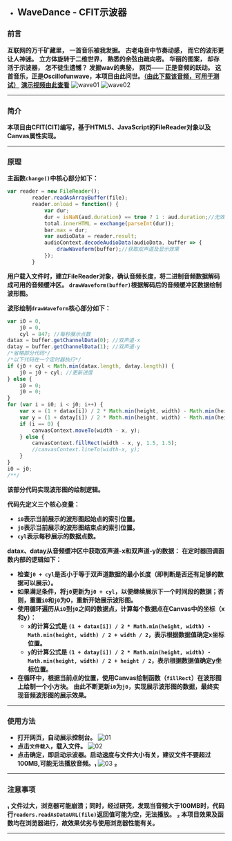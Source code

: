 - ## **WaveDance - CFIT示波器**
### **前言**
**互联网的万千矿藏里，**
**一首音乐被我发掘。**
**古老电音中节奏动感，**
**而它的波形更让人神迷。**
**立方体旋转于二维世界，**
**熟悉的余弦由疏向密。**
**华丽的图案，**
**却存活于示波器，**
**怎不徒生遗憾？**
**发掘wav的奥秘，**
**网页——**
**正是音频的跃动。**
**这首音乐，正是Oscillofunwave，本项目由此问世。[（由此下载该音频，可用于测试）](https://raw.gitmirror.com/CFITCorporation/cfitpic/main/oscillofun-wave.wav "由此下载该音频")**
**[演示视频由此查看](https://www.bilibili.com/video/BV1yz4y1v73L "演示视频由此查看")**
![wave01](https://img.suze666.top/i/2023/08/14/64d9b1610242b.png)
![wave02](https://img.suze666.top/i/2023/08/14/64d9b16239650.png)
****
### **简介**
**本项目由CFIT(CIT)编写，基于HTML5、JavaScript的FileReader对象以及Canvas属性实现。**
****
### **原理**
**主函数`change()`中核心部分如下：**
```javascript
var reader = new FileReader();
        reader.readAsArrayBuffer(file);
        reader.onload = function() {
            var dur;
            dur = isNaN(aud.duration) == true ? 1 : aud.duration;//无效音频文件默认长度1
            total.innerHTML = exchange(parseInt(dur));
            bar.max = dur;
            var audioData = reader.result;
            audioContext.decodeAudioData(audioData, buffer => {
                drawWaveform(buffer);//获取双声道及显示效果
            });
        }
```
**用户载入文件时，建立FileReader对象，确认音频长度，将二进制音频数据解码成可用的音频缓冲区。
`drawWaveform(buffer)`根据解码后的音频缓冲区数据绘制波形图。**

**波形绘制`drawWaveform`核心部分如下：**
```javascript
var i0 = 0,
    j0 = 0,
    cyl = 847; //每秒展示点数
datax = buffer.getChannelData(0); //双声道-x
datay = buffer.getChannelData(1); //双声道-y
/*省略部分代码*/
/*以下代码在一个定时器执行*/
if (j0 + cyl < Math.min(datax.length, datay.length)) {
    j0 = j0 + cyl; //更新进度
} else {
    i0 = 0;
    j0 = 0;
}
for (var i = i0; i < j0; i++) {
    var x = (1 + datax[i]) / 2 * Math.min(height, width) - Math.min(height, width) / 2 + width / 2;
    var y = (1 + datay[i]) / 2 * Math.min(height, width) - Math.min(height, width) / 2 + height / 2;
    if (i == 0) {
        canvasContext.moveTo(width - x, y);
    } else {
        canvasContext.fillRect(width - x, y, 1.5, 1.5);
        //canvasContext.lineTo(width-x, y);
    }
}
i0 = j0;
/**/
```
**该部分代码实现波形图的绘制逻辑。**

**代码先定义三个核心变量：**
- **`i0`表示当前展示的波形图起始点的索引位置。**
- **`j0`表示当前展示的波形图结束点的索引位置。**
- **`cyl`表示每秒展示的数据点数。**

**datax、datay从音频缓冲区中获取双声道-x和双声道-y的数据：**
**在定时器回调函数内部的逻辑如下：**
-  **检查`j0 + cyl`是否小于等于双声道数据的最小长度（即判断是否还有足够的数据可以展示）。**
- **如果满足条件，将`j0`更新为`j0 + cyl`，以便继续展示下一个时间段的数据；否则，重置`i0`和`j0`为0，重新开始展示波形图。**
-  **使用循环遍历从`i0`到`j0`之间的数据点，计算每个数据点在Canvas中的坐标（x和y）：**
   - **`x`的计算公式是 `(1 + datax[i]) / 2 * Math.min(height, width) - Math.min(height, width) / 2 + width / 2`，表示根据数据值确定x坐标位置。**
   - **`y`的计算公式是 `(1 + datay[i]) / 2 * Math.min(height, width) - Math.min(height, width) / 2 + height / 2`，表示根据数据值确定y坐标位置。**
-  **在循环中，根据当前点的位置，使用Canvas绘制函数（`fillRect`）在波形图上绘制一个小方块。**
**由此不断更新`i0`为`j0`，实现展示波形图的数据，最终实现音频波形图的展示效果。**
****
### **使用方法**
- **打开网页，自动展示控制台。**
![01](https://img.suze666.top/i/2023/08/14/64d9bd90b2e1f.png)
- **点击`文件载入`，载入文件。**
![02](https://img.suze666.top/i/2023/08/14/64d9bdf688848.png)
- **点击确定，即启动示波器。启动速度与文件大小有关，建议文件不要超过100MB,可能无法播放音频。₁**
![03](https://img.suze666.top/i/2023/08/14/64d9bea26729b.png)
**₂**
****
### **注意事项**
**₁ 文件过大，浏览器可能崩溃；同时，经过研究，发现当音频大于100MB时，代码行`readers.readAsDataURL(file)`返回值可能为空，无法播放。**
**₂ 本项目效果及函数均在浏览器进行，故效果优劣与使用浏览器性能有关。**
****